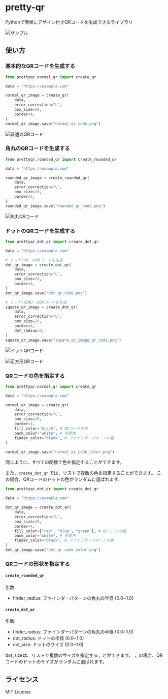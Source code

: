 # pretty-qr

Pythonで簡単にデザイン付きQRコードを生成できるライブラリ

![サンプル](./examples/examples.png)

## 使い方

### 基本的なQRコードを生成する
```python
from prettyqr.normal_qr import create_qr

data = "https://example.com"

normal_qr_image = create_qr(
    data,
    error_correction="L",
    box_size=20,
    border=4,
)
normal_qr_image.save("normal_qr_code.png")
```

![普通のQRコード](./examples/normal_qr_code.png)

### 角丸のQRコードを生成する
```python
from prettyqr.rounded_qr import create_rounded_qr

data = "https://example.com"

rounded_qr_image = create_rounded_qr(
    data,
    error_correction="L",
    box_size=20,
    border=4,
)
rounded_qr_image.save("rounded_qr_code.png")
```
![角丸QRコード](./examples/rounded_qr_code.png)

### ドットのQRコードを生成する
```python
from prettyqr.dot_qr import create_dot_qr

data = "https://example.com"

# ドット(丸) のQRコードを生成
dot_qr_image = create_dot_qr(
    data,
    error_correction="L",
    box_size=20,
    border=4,
)
dot_qr_image.save("dot_qr_code.png")

# ドット(四角) のQRコードを生成
square_qr_image = create_dot_qr(
    data,
    error_correction="L",
    box_size=20,
    border=4,
    dot_radius=0,
)
square_qr_image.save("square_qr_image_qr_code.png")
```
![ドットQRコード](./examples/dot_qr_code.png)

![正方形QRコード](./examples/square_qr_code.png)


### QRコードの色を指定する

```python
from prettyqr.normal_qr import create_qr

data = "https://example.com"

normal_qr_image = create_qr(
    data,
    error_correction="L",
    box_size=20,
    border=4,
    fill_color="black", # QRコードの色
    back_color="white", # 背景色
    finder_color="black", # ファインダーパターンの色
)

normal_qr_image.save("normal_qr_code_color.png")
```

同じように、すべての関数で色を指定することができます。

また、`create_dot_qr` では、リストで複数の色を指定することができます。
この場合、QRコードのドットの色がランダムに選ばれます。
```python
from prettyqr.dot_qr import create_dot_qr

data = "https://example.com"

dot_qr_image = create_dot_qr(
    data,
    error_correction="L",
    box_size=20,
    border=4,
    fill_color=["red", "blue", "green"], # QRコードの色
    back_color="white", # 背景色
    finder_color="black", # ファインダーパターンの色
)
dot_qr_image.save("dot_qr_code_color.png")
```

### QRコードの形状を指定する

#### `create_rounded_qr`
引数:
- finder_radius: ファインダーパターンの角丸の半径 (0.0~1.0)

#### `create_dot_qr`
引数:
- finder_radius: ファインダーパターンの角丸の半径 (0.0~1.0)
- dot_radius: ドットの半径 (0.0~1.0)
- dot_size: ドットのサイズ (0.0~1.0)

dot_sizeは、リストで複数のサイズを指定することができます。
この場合、QRコードのドットのサイズがランダムに選ばれます。

## ライセンス
MIT License

